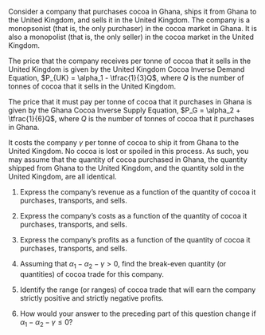 Consider a company that purchases cocoa in Ghana, ships it from
Ghana to the United Kingdom, and sells it in the United Kingdom.
The company is a monopsonist (that is, the only purchaser) in the
cocoa market in Ghana. It is also a monopolist (that is, the only
seller) in the cocoa market in the United Kingdom. 

The price that the company receives per tonne of cocoa that it sells in the United
Kingdom is given by the United Kingdom Cocoa Inverse Demand Equation, $P_{UK} = \alpha_1 - \tfrac{1}{3}Q$, where $Q$ is the number of tonnes of cocoa that it sells in the United Kingdom.

The price that it must pay per tonne of cocoa that it purchases in Ghana is given by the
Ghana Cocoa Inverse Supply Equation, $P_G = \alpha_2 + \tfrac{1}{6}Q$, where $Q$ is the number of tonnes of cocoa that it purchases in Ghana. 

It costs the company $\gamma$ per tonne of cocoa to ship it from Ghana to the United Kingdom. No cocoa is lost or spoiled in this process. As such, you may assume that the quantity of cocoa purchased in Ghana, the quantity shipped from Ghana to the United Kingdom, and the quantity sold in the United Kingdom, are all identical.

1. Express the company’s revenue as a function of the quantity of cocoa it purchases, transports, and sells.

2. Express the company’s costs as a function of the quantity of cocoa it purchases, transports, and sells.

3. Express the company’s profits as a function of the quantity of cocoa it purchases, transports, and sells.

4. Assuming that $\alpha_1 - \alpha_2 - \gamma > 0$, find the break-even quantity (or quantities) of cocoa trade for this company. 

5. Identify the range (or ranges) of cocoa trade that will earn the company strictly positive and strictly negative profits. 

6. How would your answer to the preceding part of this question change if $\alpha_1 - \alpha_2 - \gamma \leq 0$?
